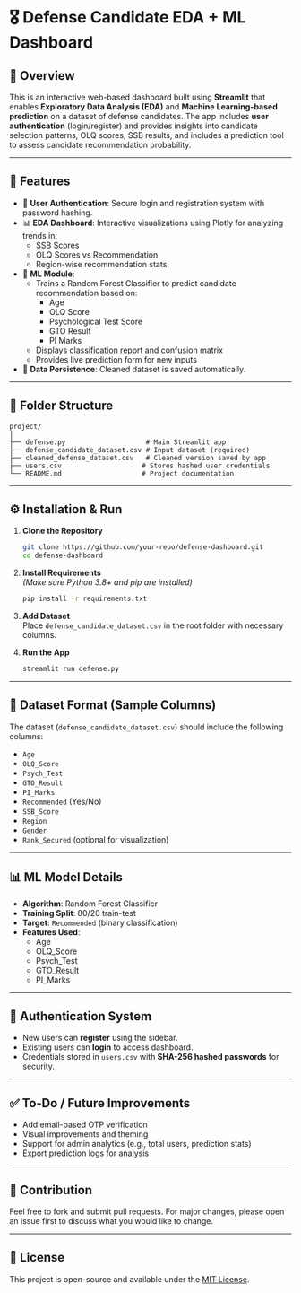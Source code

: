 
# 🎖️ Defense Candidate EDA + ML Dashboard

## 📝 Overview

This is an interactive web-based dashboard built using **Streamlit** that enables **Exploratory Data Analysis (EDA)** and **Machine Learning-based prediction** on a dataset of defense candidates. The app includes **user authentication** (login/register) and provides insights into candidate selection patterns, OLQ scores, SSB results, and includes a prediction tool to assess candidate recommendation probability.

---

## 🚀 Features

- 🔐 **User Authentication**: Secure login and registration system with password hashing.
- 📊 **EDA Dashboard**: Interactive visualizations using Plotly for analyzing trends in:
  - SSB Scores
  - OLQ Scores vs Recommendation
  - Region-wise recommendation stats
- 🤖 **ML Module**: 
  - Trains a Random Forest Classifier to predict candidate recommendation based on:
    - Age
    - OLQ Score
    - Psychological Test Score
    - GTO Result
    - PI Marks
  - Displays classification report and confusion matrix
  - Provides live prediction form for new inputs
- 📂 **Data Persistence**: Cleaned dataset is saved automatically.

---

## 📁 Folder Structure

```
project/
│
├── defense.py                    # Main Streamlit app
├── defense_candidate_dataset.csv # Input dataset (required)
├── cleaned_defense_dataset.csv   # Cleaned version saved by app
├── users.csv                    # Stores hashed user credentials
└── README.md                    # Project documentation
```

---

## ⚙️ Installation & Run

1. **Clone the Repository**  
   ```bash
   git clone https://github.com/your-repo/defense-dashboard.git
   cd defense-dashboard
   ```

2. **Install Requirements**  
   *(Make sure Python 3.8+ and pip are installed)*
   ```bash
   pip install -r requirements.txt
   ```

3. **Add Dataset**  
   Place `defense_candidate_dataset.csv` in the root folder with necessary columns.

4. **Run the App**  
   ```bash
   streamlit run defense.py
   ```

---

## 🧾 Dataset Format (Sample Columns)

The dataset (`defense_candidate_dataset.csv`) should include the following columns:

- `Age`
- `OLQ_Score`
- `Psych_Test`
- `GTO_Result`
- `PI_Marks`
- `Recommended` (Yes/No)
- `SSB_Score`
- `Region`
- `Gender`
- `Rank_Secured` (optional for visualization)

---

## 📊 ML Model Details

- **Algorithm**: Random Forest Classifier
- **Training Split**: 80/20 train-test
- **Target**: `Recommended` (binary classification)
- **Features Used**:
  - Age
  - OLQ_Score
  - Psych_Test
  - GTO_Result
  - PI_Marks

---

## 🔐 Authentication System

- New users can **register** using the sidebar.
- Existing users can **login** to access dashboard.
- Credentials stored in `users.csv` with **SHA-256 hashed passwords** for security.

---

## ✅ To-Do / Future Improvements

- Add email-based OTP verification
- Visual improvements and theming
- Support for admin analytics (e.g., total users, prediction stats)
- Export prediction logs for analysis

---

## 🙌 Contribution

Feel free to fork and submit pull requests. For major changes, please open an issue first to discuss what you would like to change.

---

## 📜 License

This project is open-source and available under the [MIT License](LICENSE).
